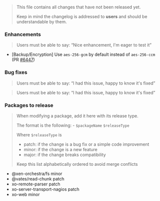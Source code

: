 > This file contains all changes that have not been released yet.
>
> Keep in mind the changelog is addressed to **users** and should be
> understandable by them.

### Enhancements
> Users must be able to say: “Nice enhancement, I'm eager to test it”
- [Backup/Encryption] Use `aes-256-gcm` by default instead of `aes-256-ccm` (PR [#6447](https://github.com/vatesfr/xen-orchestra/pull/6447))
### Bug fixes
> Users must be able to say: “I had this issue, happy to know it's fixed”

> Users must be able to say: “I had this issue, happy to know it's fixed”

### Packages to release

> When modifying a package, add it here with its release type.
>
> The format is the following: - `$packageName` `$releaseType`
>
> Where `$releaseType` is
>
> - patch: if the change is a bug fix or a simple code improvement
> - minor: if the change is a new feature
> - major: if the change breaks compatibility
>
> Keep this list alphabetically ordered to avoid merge conflicts

<!--packages-start-->
- @xen-orchestra/fs minor
- @vates/read-chunk patch
- xo-remote-parser patch
- xo-server-transport-nagios patch
- xo-web minor

<!--packages-end-->
